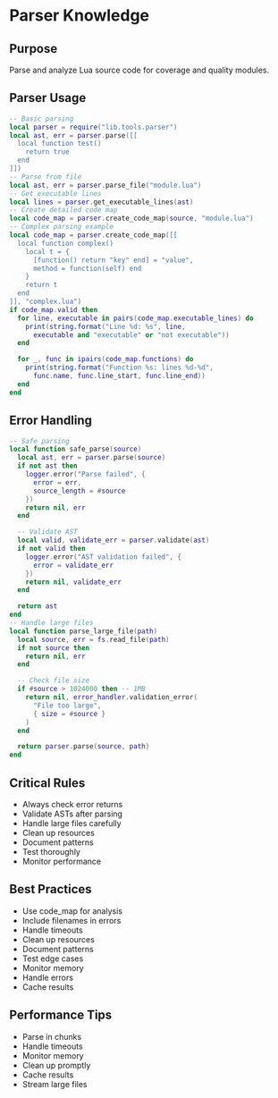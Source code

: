 # Parser Knowledge


## Purpose


Parse and analyze Lua source code for coverage and quality modules.

## Parser Usage



```lua
-- Basic parsing
local parser = require("lib.tools.parser")
local ast, err = parser.parse([[
  local function test()
    return true
  end
]])
-- Parse from file
local ast, err = parser.parse_file("module.lua")
-- Get executable lines
local lines = parser.get_executable_lines(ast)
-- Create detailed code map
local code_map = parser.create_code_map(source, "module.lua")
-- Complex parsing example
local code_map = parser.create_code_map([[
  local function complex()
    local t = {
      [function() return "key" end] = "value",
      method = function(self) end
    }
    return t
  end
]], "complex.lua")
if code_map.valid then
  for line, executable in pairs(code_map.executable_lines) do
    print(string.format("Line %d: %s", line, 
      executable and "executable" or "not executable"))
  end

  for _, func in ipairs(code_map.functions) do
    print(string.format("Function %s: lines %d-%d", 
      func.name, func.line_start, func.line_end))
  end
end
```



## Error Handling



```lua
-- Safe parsing
local function safe_parse(source)
  local ast, err = parser.parse(source)
  if not ast then
    logger.error("Parse failed", {
      error = err,
      source_length = #source
    })
    return nil, err
  end

  -- Validate AST
  local valid, validate_err = parser.validate(ast)
  if not valid then
    logger.error("AST validation failed", {
      error = validate_err
    })
    return nil, validate_err
  end

  return ast
end
-- Handle large files
local function parse_large_file(path)
  local source, err = fs.read_file(path)
  if not source then
    return nil, err
  end

  -- Check file size
  if #source > 1024000 then -- 1MB
    return nil, error_handler.validation_error(
      "File too large",
      { size = #source }
    )
  end

  return parser.parse(source, path)
end
```



## Critical Rules



- Always check error returns
- Validate ASTs after parsing
- Handle large files carefully
- Clean up resources
- Document patterns
- Test thoroughly
- Monitor performance


## Best Practices



- Use code_map for analysis
- Include filenames in errors
- Handle timeouts
- Clean up resources
- Document patterns
- Test edge cases
- Monitor memory
- Handle errors
- Cache results


## Performance Tips



- Parse in chunks
- Handle timeouts
- Monitor memory
- Clean up promptly
- Cache results
- Stream large files
